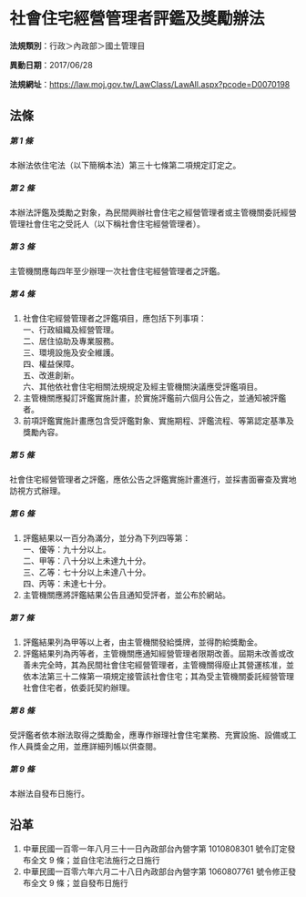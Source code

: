 # 社會住宅經營管理者評鑑及獎勵辦法


**法規類別**：行政＞內政部＞國土管理目

**異動日期**：2017/06/28  

**法規網址**：https://law.moj.gov.tw/LawClass/LawAll.aspx?pcode=D0070198



## 法條
##### 第 1 條
本辦法依住宅法（以下簡稱本法）第三十七條第二項規定訂定之。

##### 第 2 條
本辦法評鑑及獎勵之對象，為民間興辦社會住宅之經營管理者或主管機關委託經營管理社會住宅之受託人（以下稱社會住宅經營管理者）。

##### 第 3 條
主管機關應每四年至少辦理一次社會住宅經營管理者之評鑑。

##### 第 4 條
1. 社會住宅經營管理者之評鑑項目，應包括下列事項：  
一、行政組織及經營管理。  
二、居住協助及專業服務。  
三、環境設施及安全維護。  
四、權益保障。  
五、改進創新。  
六、其他依社會住宅相關法規規定及經主管機關決議應受評鑑項目。
1. 主管機關應擬訂評鑑實施計畫，於實施評鑑前六個月公告之，並通知被評鑑者。
1. 前項評鑑實施計畫應包含受評鑑對象、實施期程、評鑑流程、等第認定基準及獎勵內容。

##### 第 5 條
社會住宅經營管理者之評鑑，應依公告之評鑑實施計畫進行，並採書面審查及實地訪視方式辦理。

##### 第 6 條
1. 評鑑結果以一百分為滿分，並分為下列四等第：  
一、優等：九十分以上。  
二、甲等：八十分以上未達九十分。  
三、乙等：七十分以上未達八十分。  
四、丙等：未達七十分。
1. 主管機關應將評鑑結果公告且通知受評者，並公布於網站。

##### 第 7 條
1. 評鑑結果列為甲等以上者，由主管機關發給獎牌，並得酌給獎勵金。
1. 評鑑結果列為丙等者，主管機關應通知經營管理者限期改善。屆期未改善或改善未完全時，其為民間社會住宅經營管理者，主管機關得廢止其營運核准，並依本法第三十二條第一項規定接管該社會住宅；其為受主管機關委託經營管理社會住宅者，依委託契約辦理。

##### 第 8 條
受評鑑者依本辦法取得之獎勵金，應專作辦理社會住宅業務、充實設施、設備或工作人員獎金之用，並應詳細列帳以供查閱。

##### 第 9 條
本辦法自發布日施行。

## 沿革
1. 中華民國一百零一年八月三十一日內政部台內營字第 1010808301 號令訂定發布全文 9  條；並自住宅法施行之日施行
1. 中華民國一百零六年六月二十八日內政部台內營字第 1060807761 號令修正發布全文 9  條；並自發布日施行
